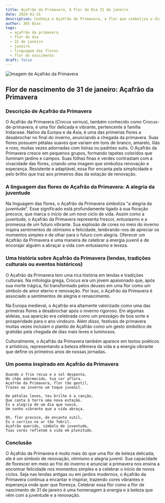 ```yaml
---
title: Açafrão da Primavera, A Flor do Dia 31 de janeiro
date: 2024-01-31
description: Conheça o Açafrão da Primavera, a flor que simboliza o dia 31 de janeiro e seu significado 'A alegria da juventude'. Explore a beleza e o simbolismo desta flor encantadora.
author: 365 Dias
tags:
  - açafrão da primavera
  - flor do dia
  - 31 de janeiro
  - janeiro
  - linguagem das flores
  - flor do nascimento
draft: false
---
```


![Imagem de Açafrão da Primavera](https://cdn.pixabay.com/photo/2020/03/30/15/21/crocus-4984558_640.jpg#center)

## Flor de nascimento de 31 de janeiro: Açafrão da Primavera

### Descrição de Açafrão da Primavera

O Açafrão da Primavera (_Crocus vernus_), também conhecido como Crocus-de-primavera, é uma flor delicada e vibrante, pertencente à família Iridaceae. Nativo da Europa e da Ásia, é uma das primeiras flores a desabrochar no final do inverno, anunciando a chegada da primavera. Suas flores possuem pétalas suaves que variam em tons de branco, amarelo, lilás e roxo, muitas vezes adornadas com listras ou padrões sutis. O Açafrão da Primavera cresce em pequenos grupos, formando tapetes coloridos que iluminam jardins e campos. Suas folhas finas e verdes contrastam com a vivacidade das flores, criando uma imagem que simboliza renovação e esperança. Resistente e adaptável, essa flor encanta pela simplicidade e pelo brilho que traz aos primeiros dias da estação de renovação.

### A linguagem das flores de Açafrão da Primavera: A alegria da juventude

Na linguagem das flores, o Açafrão da Primavera simboliza "a alegria da juventude". Esse significado está profundamente ligado à sua floração precoce, que marca o início de um novo ciclo de vida. Assim como a juventude, o Açafrão da Primavera representa frescor, entusiasmo e a promessa de um futuro vibrante. Sua explosão de cores no meio do inverno inspira sentimentos de otimismo e felicidade, lembrando-nos de apreciar os momentos simples e de olhar para o futuro com alegria. Oferecer um Açafrão da Primavera é uma maneira de celebrar a energia juvenil e de encorajar alguém a abraçar a vida com entusiasmo e leveza.

### Uma história sobre Açafrão da Primavera (lendas, tradições culturais ou eventos históricos)

O Açafrão da Primavera tem uma rica história em lendas e tradições culturais. Na mitologia grega, Crocus era um jovem apaixonado que, após sua morte trágica, foi transformado pelos deuses em uma flor como um símbolo de amor eterno e renovação. Por isso, o Açafrão da Primavera é associado a sentimentos de alegria e renascimento.

Na Europa medieval, o Açafrão era altamente valorizado como uma das primeiras flores a desabrochar após o inverno rigoroso. Em algumas aldeias, sua aparição era celebrada como um presságio de boa sorte e prosperidade para o ano vindouro. Além disso, festivais de primavera muitas vezes incluíam o plantio de Açafrão como um gesto simbólico de gratidão pela chegada de dias mais leves e luminosos.

Culturalmente, o Açafrão da Primavera também aparece em textos poéticos e artísticos, representando a beleza efêmera da vida e a energia vibrante que define os primeiros anos de nossas jornadas.

### Um poema inspirado em Açafrão da Primavera

```
Quando o frio recua e o sol desponta,  
No chão adormecido, tua cor aflora.  
Açafrão da Primavera, flor tão gentil,  
Trazes ao inverno um toque juvenil.  

De pétalas leves, teu brilho é a canção,  
Que canta à terra uma nova estação.  
És a alegria de um dia que nasce,  
Um sonho vibrante que a vida abraça.  

Oh, flor precoce, de encanto sutil,  
És o sorriso no ar tão febril.  
Açafrão querido, símbolo de juventude,  
Tuas cores refletem a vida em plenitude.
```

### Conclusão

O Açafrão da Primavera é muito mais do que uma flor de beleza delicada; ele é um símbolo de renovação, otimismo e alegria juvenil. Sua capacidade de florescer em meio ao frio do inverno e anunciar a primavera nos ensina a encontrar felicidade nos momentos simples e a celebrar o início de novos ciclos. Seja nas lendas antigas ou em jardins modernos, o Açafrão da Primavera continua a encantar e inspirar, trazendo cores vibrantes e esperança onde quer que floresça. Celebrar essa flor como a flor de nascimento de 31 de janeiro é uma homenagem à energia e à beleza que vêm com a juventude e a renovação.